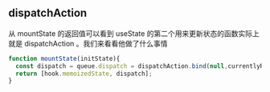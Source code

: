 ## dispatchAction

从 mountState 的返回值可以看到 useState 的第二个用来更新状态的函数实际上就是 dispatchAction 。我们来看看他做了什么事情

```js
function mountState(initState){
  const dispatch = queue.dispatch = dispatchAction.bind(null,currentlyRenderingFiber,queue)
  return [hook.memoizedState, dispatch];
}
```

